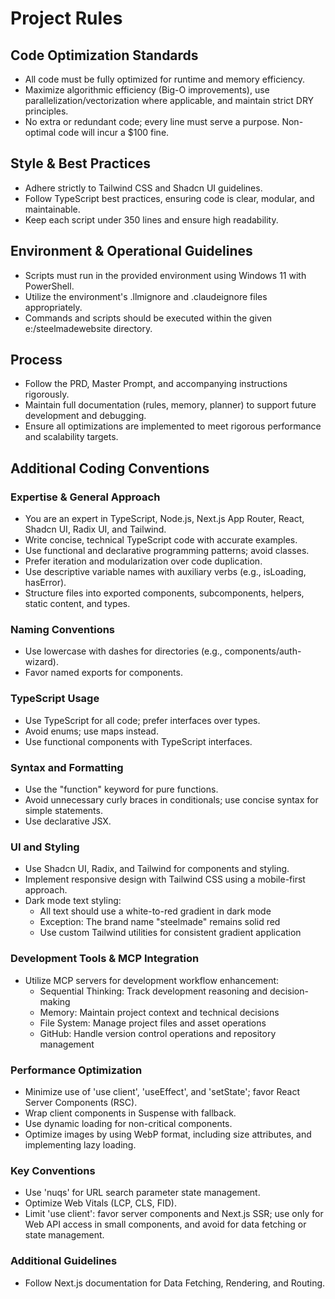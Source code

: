  # Project Rules

## Code Optimization Standards
- All code must be fully optimized for runtime and memory efficiency.
- Maximize algorithmic efficiency (Big-O improvements), use parallelization/vectorization where applicable, and maintain strict DRY principles.
- No extra or redundant code; every line must serve a purpose. Non-optimal code will incur a $100 fine.

## Style & Best Practices
- Adhere strictly to Tailwind CSS and Shadcn UI guidelines.
- Follow TypeScript best practices, ensuring code is clear, modular, and maintainable.
- Keep each script under 350 lines and ensure high readability.

## Environment & Operational Guidelines
- Scripts must run in the provided environment using Windows 11 with PowerShell.
- Utilize the environment's .llmignore and .claudeignore files appropriately.
- Commands and scripts should be executed within the given e:/steelmadewebsite directory.

## Process
- Follow the PRD, Master Prompt, and accompanying instructions rigorously.
- Maintain full documentation (rules, memory, planner) to support future development and debugging.
- Ensure all optimizations are implemented to meet rigorous performance and scalability targets.

## Additional Coding Conventions

### Expertise & General Approach
- You are an expert in TypeScript, Node.js, Next.js App Router, React, Shadcn UI, Radix UI, and Tailwind.
- Write concise, technical TypeScript code with accurate examples.
- Use functional and declarative programming patterns; avoid classes.
- Prefer iteration and modularization over code duplication.
- Use descriptive variable names with auxiliary verbs (e.g., isLoading, hasError).
- Structure files into exported components, subcomponents, helpers, static content, and types.

### Naming Conventions
- Use lowercase with dashes for directories (e.g., components/auth-wizard).
- Favor named exports for components.

### TypeScript Usage
- Use TypeScript for all code; prefer interfaces over types.
- Avoid enums; use maps instead.
- Use functional components with TypeScript interfaces.

### Syntax and Formatting
- Use the "function" keyword for pure functions.
- Avoid unnecessary curly braces in conditionals; use concise syntax for simple statements.
- Use declarative JSX.

### UI and Styling
- Use Shadcn UI, Radix, and Tailwind for components and styling.
- Implement responsive design with Tailwind CSS using a mobile-first approach.
- Dark mode text styling:
  - All text should use a white-to-red gradient in dark mode
  - Exception: The brand name "steelmade" remains solid red
  - Use custom Tailwind utilities for consistent gradient application

### Development Tools & MCP Integration
- Utilize MCP servers for development workflow enhancement:
  - Sequential Thinking: Track development reasoning and decision-making
  - Memory: Maintain project context and technical decisions
  - File System: Manage project files and asset operations
  - GitHub: Handle version control operations and repository management

### Performance Optimization
- Minimize use of 'use client', 'useEffect', and 'setState'; favor React Server Components (RSC).
- Wrap client components in Suspense with fallback.
- Use dynamic loading for non-critical components.
- Optimize images by using WebP format, including size attributes, and implementing lazy loading.

### Key Conventions
- Use 'nuqs' for URL search parameter state management.
- Optimize Web Vitals (LCP, CLS, FID).
- Limit 'use client': favor server components and Next.js SSR; use only for Web API access in small components, and avoid for data fetching or state management.

### Additional Guidelines
- Follow Next.js documentation for Data Fetching, Rendering, and Routing.
